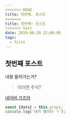 ```yaml
---
<<<<<<< HEAD
title: 첫번째. 포스트
=======
title: 첫번째! 포스트
>>>>>>> test
date: 2019-06-20 22:00:00
tags:
  - first
---
```

## 첫번째 포스트
내용 들어가는거?
>이러면 주석?

[네이버 가즈아](https://naver.com)

```js
const {data} = this.props;
console.log('내가 짱이다 ㄱ');

```
